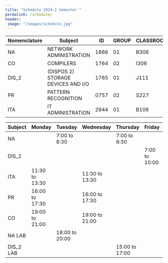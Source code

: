 ```yaml
---
title: "Schedule 2024-2 Semester "
permalink: /schedule/
header: 
 image: "/images/schedule.jpg"
---
```



| Nomenclature |                    Subject                    |      ID     |    GROUP    |    CLASSROOM    |
|--------------|-----------------------------------------------|-------------|-------------|-----------------|
|      NA      |               NETWORK ADMINISTRATION          |    1866     |      01     |      B306       |
|      CO      |                     COMPILERS                 |    1764     |      02     |      I306       |
|     DIS_2    |       (DISPOS 2) STORAGE DEVICES AND I/O      |    1765     |      01     |      J111       |
|      PR      |               PATTERN RECOGNITION             |    0757     |      02     |      S227       |
|     ITA      |                IT ADMINISTRATION              |    2944     |      01     |      B106       |

|    Subject  |     Monday     |     Tuesday      |     Wednesday    |   Thursday       |     Friday      | Saturday        |
|-------------|----------------|------------------|------------------|------------------|-----------------|-----------------|
|      NA     |                |   7:00 to 8:30   |                  |   7:00 to 8:30   |                 |                 |
|     DIS_2   |                |                  |                  |                  |  7:00 to 10:00  |                 |
|     ITA     | 11:30 to 13:30 |                  |  11:30 to 13:30  |                  |                 |                 |
|      PR     | 16:00 to 17:30 |                  |  16:00 to 17:30  |                  |                 |                 |
|      CO     | 19:00 to 21:00 |                  |  19:00 to 21:00  |                  |                 |                 |
|    NA LAB   |                |  18:00 to 20:00  |                  |                  |                 |                 |
|  DIS_2 LAB  |                |                  |                  |  15:00 to 17:00  |                 |                 |
